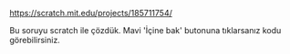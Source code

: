 https://scratch.mit.edu/projects/185711754/

Bu soruyu scratch ile çözdük. Mavi 'İçine bak' butonuna tıklarsanız kodu görebilirsiniz.